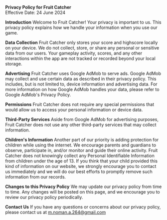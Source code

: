 **Privacy Policy for Fruit Catcher**<br />
Effective Date: 24 June 2024

**Introduction**
Welcome to Fruit Catcher! Your privacy is important to us. This privacy policy explains how we handle your information when you use our game.

**Data Collection**
Fruit Catcher only stores your score and highscore locally on your device. We do not collect, store, or share any personal or sensitive data from our users. Your gameplay activity, scores, and any other interactions within the app are not tracked or recorded beyond your local storage.

**Advertising**
Fruit Catcher uses Google AdMob to serve ads. Google AdMob may collect and use certain data as described in their privacy policy. This includes, but is not limited to, device information and advertising data. For more information on how Google AdMob handles your data, please refer to Google AdMob's Privacy Policy.

**Permissions**
Fruit Catcher does not require any special permissions that would allow us to access your personal information or device data.

**Third-Party Services** 
Aside from Google AdMob for advertising purposes, Fruit Catcher does not use any other third-party services that may collect information.

**Children's Information**
Another part of our priority is adding protection for children while using the internet. We encourage parents and guardians to observe, participate in, and/or monitor and guide their online activity. Fruit Catcher does not knowingly collect any Personal Identifiable Information from children under the age of 13. If you think that your child provided this kind of information on our website, we strongly encourage you to contact us immediately and we will do our best efforts to promptly remove such information from our records.

**Changes to this Privacy Policy** 
We may update our privacy policy from time to time. Any changes will be posted on this page, and we encourage you to review our privacy policy periodically.

**Contact Us**
If you have any questions or concerns about our privacy policy, please contact us at m.noman.a.264@gmail.com

